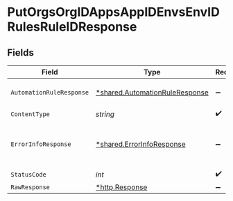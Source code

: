 # PutOrgsOrgIDAppsAppIDEnvsEnvIDRulesRuleIDResponse


## Fields

| Field                                                                           | Type                                                                            | Required                                                                        | Description                                                                     |
| ------------------------------------------------------------------------------- | ------------------------------------------------------------------------------- | ------------------------------------------------------------------------------- | ------------------------------------------------------------------------------- |
| `AutomationRuleResponse`                                                        | [*shared.AutomationRuleResponse](../../models/shared/automationruleresponse.md) | :heavy_minus_sign:                                                              | The AutomationRule<br/><br/>                                                    |
| `ContentType`                                                                   | *string*                                                                        | :heavy_check_mark:                                                              | N/A                                                                             |
| `ErrorInfoResponse`                                                             | [*shared.ErrorInfoResponse](../../models/shared/errorinforesponse.md)           | :heavy_minus_sign:                                                              | The input was not a valid Automation Rule.<br/><br/>                            |
| `StatusCode`                                                                    | *int*                                                                           | :heavy_check_mark:                                                              | N/A                                                                             |
| `RawResponse`                                                                   | [*http.Response](https://pkg.go.dev/net/http#Response)                          | :heavy_minus_sign:                                                              | N/A                                                                             |